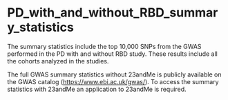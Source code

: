 # PD_with_and_without_RBD_summary_statistics

The summary statistics include the top 10,000 SNPs from the GWAS performed in the PD with and without RBD study. These results include all the cohorts analyzed in the studies.

The full GWAS summary statistics without 23andMe is publicly available on the GWAS catalog (https://www.ebi.ac.uk/gwas/). To access the summary statistics with 23andMe an application to 23andMe is required.
